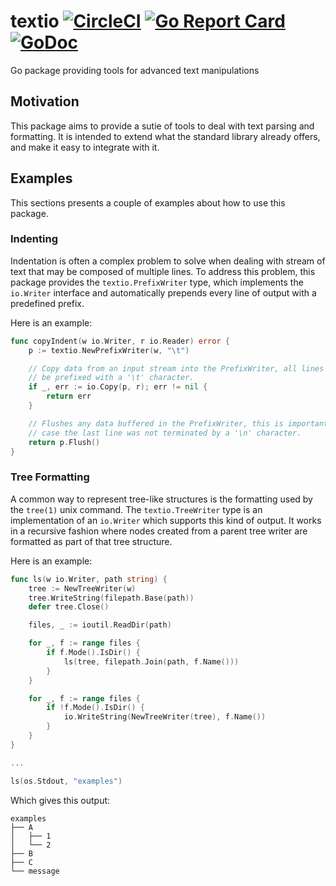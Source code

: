 # textio [![CircleCI](https://circleci.com/gh/segmentio/textio.svg?style=shield)](https://circleci.com/gh/segmentio/textio) [![Go Report Card](https://goreportcard.com/badge/github.com/segmentio/textio)](https://goreportcard.com/report/github.com/segmentio/textio) [![GoDoc](https://godoc.org/github.com/segmentio/textio?status.svg)](https://godoc.org/github.com/segmentio/textio)
Go package providing tools for advanced text manipulations

## Motivation

This package aims to provide a sutie of tools to deal with text parsing and
formatting. It is intended to extend what the standard library already offers,
and make it easy to integrate with it.

## Examples

This sections presents a couple of examples about how to use this package.

### Indenting

Indentation is often a complex problem to solve when dealing with stream of text
that may be composed of multiple lines. To address this problem, this package
provides the `textio.PrefixWriter` type, which implements the `io.Writer`
interface and automatically prepends every line of output with a predefined
prefix.

Here is an example:
```go
func copyIndent(w io.Writer, r io.Reader) error {
    p := textio.NewPrefixWriter(w, "\t")

    // Copy data from an input stream into the PrefixWriter, all lines will
    // be prefixed with a '\t' character.
    if _, err := io.Copy(p, r); err != nil {
        return err
    }

    // Flushes any data buffered in the PrefixWriter, this is important in
    // case the last line was not terminated by a '\n' character.
    return p.Flush()
}
```

### Tree Formatting

A common way to represent tree-like structures is the formatting used by the
`tree(1)` unix command. The `textio.TreeWriter` type is an implementation of
an `io.Writer` which supports this kind of output. It works in a recursive
fashion where nodes created from a parent tree writer are formatted as part
of that tree structure.

Here is an example:
```go
func ls(w io.Writer, path string) {
	tree := NewTreeWriter(w)
	tree.WriteString(filepath.Base(path))
	defer tree.Close()

	files, _ := ioutil.ReadDir(path)

	for _, f := range files {
		if f.Mode().IsDir() {
			ls(tree, filepath.Join(path, f.Name()))
		}
	}

	for _, f := range files {
		if !f.Mode().IsDir() {
			io.WriteString(NewTreeWriter(tree), f.Name())
		}
	}
}

...

ls(os.Stdout, "examples")
```
Which gives this output:
```
examples
├── A
│   ├── 1
│   └── 2
├── B
├── C
└── message
```
